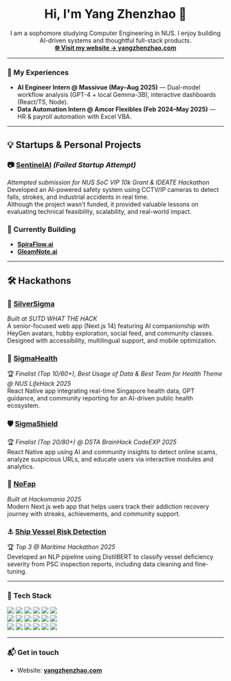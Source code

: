 <h1 align="center">Hi, I'm Yang Zhenzhao 👋</h1>

<p align="center">
  I am a sophomore studying Computer Engineering in NUS. I enjoy building AI-driven systems and thoughtful full-stack products.<br/>
  <a href="https://www.yangzhenzhao.com" target="_blank"><b>🌐 Visit my website → yangzhenzhao.com</b></a>

---

### 🔭 My Experiences
- **AI Engineer Intern @ Massivue (May–Aug 2025)** — Dual-model workflow analysis (GPT-4 + local Gemma-3B), interactive dashboards (React/TS, Node).
- **Data Automation Intern @ Amcor Flexibles (Feb 2024–May 2025)** — HR & payroll automation with Excel VBA.

---

## 💡 Startups & Personal Projects

### 📷 [SentinelAI](https://github.com/Path-yang/SentinelAI) *(Failed Startup Attempt)*
*Attempted submission for NUS SoC VIP 10k Grant & IDEATE Hackathon*  
Developed an AI-powered safety system using CCTV/IP cameras to detect falls, strokes, and industrial accidents in real time.  
Although the project wasn’t funded, it provided valuable lessons on evaluating technical feasibility, scalability, and real-world impact.

### 🧠 Currently Building
- [**SpiraFlow.ai**](https://github.com/sean6369/SpiraFlow.ai)  
- [**GleamNote.ai**](https://github.com/Path-yang/GleamNote.ai)

---

## 🛠️ Hackathons

### 👴 [SilverSigma](https://github.com/Path-yang/SilverSigma)
*Built at SUTD WHAT THE HACK*  
A senior-focused web app (Next.js 14) featuring AI companionship with HeyGen avatars, hobby exploration, social feed, and community classes.  
Designed with accessibility, multilingual support, and mobile optimization.

### 🏥 [SigmaHealth](https://github.com/clemenong1/Sigmapore)
🏆 *Finalist (Top 10/60+), Best Usage of Data & Best Team for Health Theme @ NUS LifeHack 2025*  
React Native app integrating real-time Singapore health data, GPT guidance, and community reporting for an AI-driven public health ecosystem.

### 🛡️ [SigmaShield](https://github.com/Path-yang/DSTA-Code-Exp-2025)
🏆 *Finalist (Top 20/80+) @ DSTA BrainHack CodeEXP 2025*  
React Native app using AI and community insights to detect online scams, analyze suspicious URLs, and educate users via interactive modules and analytics.

### 🧩 [NoFap](https://github.com/Path-yang/Hackomania_2025)
*Built at Hackomania 2025*  
Modern Next.js web app that helps users track their addiction recovery journey with streaks, achievements, and community support.

### ⚓ [Ship Vessel Risk Detection](https://github.com/Path-yang/Maritime-Hackathon-2025)
🏆 *Top 3 @ Maritime Hackathon 2025*  
Developed an NLP pipeline using DistilBERT to classify vessel deficiency severity from PSC inspection reports, including data cleaning and fine-tuning.

---

### 🧰 Tech Stack
<p>
  <img src="https://img.shields.io/badge/C-00599C?logo=c&logoColor=white" />
  <img src="https://img.shields.io/badge/C++-00599C?logo=c%2B%2B&logoColor=white" />
  <img src="https://img.shields.io/badge/Python-3776AB?logo=python&logoColor=white" />
  <img src="https://img.shields.io/badge/Java-ED8B00?logo=java&logoColor=white" />
  <img src="https://img.shields.io/badge/JavaScript-F7DF1E?logo=javascript&logoColor=black" />
  <img src="https://img.shields.io/badge/TypeScript-3178C6?logo=typescript&logoColor=white" />
  <br/>
  <img src="https://img.shields.io/badge/React-20232A?logo=react&logoColor=61DAFB" />
  <img src="https://img.shields.io/badge/Next.js-000000?logo=nextdotjs&logoColor=white" />
  <img src="https://img.shields.io/badge/Node.js-339933?logo=nodedotjs&logoColor=white" />
  <img src="https://img.shields.io/badge/Flask-000000?logo=flask&logoColor=white" />
  <img src="https://img.shields.io/badge/TensorFlow-FF6F00?logo=tensorflow&logoColor=white" />
  <img src="https://img.shields.io/badge/scikit--learn-F7931E?logo=scikitlearn&logoColor=white" />
  <br/>
  <img src="https://img.shields.io/badge/Arduino-00979D?logo=arduino&logoColor=white" />
  <img src="https://img.shields.io/badge/Raspberry%20Pi-A22846?logo=raspberrypi&logoColor=white" />
  <img src="https://img.shields.io/badge/FPGA-0099cc?logo=intel&logoColor=white" />
  <img src="https://img.shields.io/badge/Git-F05032?logo=git&logoColor=white" />
  <img src="https://img.shields.io/badge/Figma-F24E1E?logo=figma&logoColor=white" />
  <img src="https://img.shields.io/badge/Excel-217346?logo=microsoftexcel&logoColor=white" />

</p>

---

### 📬 Get in touch
- Website: **<a href="https://www.yangzhenzhao.com">yangzhenzhao.com</a>**
